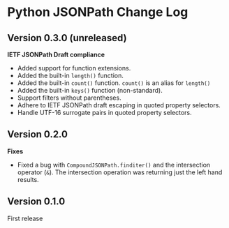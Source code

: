 # Python JSONPath Change Log

## Version 0.3.0 (unreleased)

**IETF JSONPath Draft compliance**

- Added support for function extensions.
- Added the built-in `length()` function.
- Added the built-in `count()` function. `count()` is an alias for `length()`
- Added the built-in `keys()` function (non-standard).
- Support filters without parentheses.
- Adhere to IETF JSONPath draft escaping in quoted property selectors.
- Handle UTF-16 surrogate pairs in quoted property selectors.

## Version 0.2.0

**Fixes**

- Fixed a bug with `CompoundJSONPath.finditer()` and the intersection operator (`&`). The intersection operation was returning just the left hand results.

## Version 0.1.0

First release
